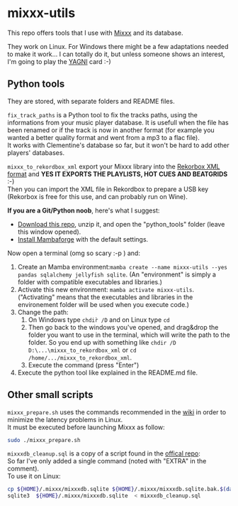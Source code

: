 # mixxx-utils

This repo offers tools that I use with [Mixxx](https://github.com/mixxxdj/mixxx) and its database.  

They work on Linux. For Windows there might be a few adaptations needed to make it work… I can totally do it, but unless someone shows an interest, I'm going to play the [YAGNI](https://en.wikipedia.org/wiki/You_aren%27t_gonna_need_it) card :-)

## Python tools

They are stored, with separate folders and README files.  

`fix_track_paths` is a Python tool to fix the tracks paths, using the informations from 
your music player database. It is usefull when the file has been renamed or if the track is 
now in another format (for example you wanted a better quality format and went from a mp3 to a flac file).  
It works with Clementine's database so far, but it won't be hard to add other players' databases.

`mixxx_to_rekordbox_xml` export your Mixxx library into the [Rekorbox XML format](https://cdn.rekordbox.com/files/20200410160904/xml_format_list.pdf) and **YES IT EXPORTS THE PLAYLISTS, HOT CUES AND BEATGRIDS** :-)  
Then you can import the XML file in Rekordbox to prepare a USB key (Rekorbox is free for this use, and can probably run on Wine).

**If you are a Git/Python noob**, here's what I suggest:
- [Download this repo](https://github.com/FrankwaP/mixxx-utils/archive/refs/heads/main.zip), unzip it, and open the "python_tools" folder (leave this window opened).
- [Install Mambaforge](https://mamba.readthedocs.io/en/latest/installation/mamba-installation.html) with the default settings.

Now open a terminal (omg so scary :-p ) and:
1. Create an Mamba environment:`mamba create --name mixxx-utils --yes pandas sqlalchemy jellyfish sqlite`. (An "environment" is simply a folder with compatible executables and libraries.)
2. Activate this new environment: `mamba activate mixxx-utils`. ("Activating" means that the executables and libraries in the environement folder will be used when you execute code.)
3. Change the path:  
   1. On Windows type `chdir̀ /D` and on Linux type `cd`
   2. Then go back to the windows you've opened, and drag&drop the folder you want to use in the terminal, which will write the path to the folder. So you end up with something like `chdir /D D:\...\mixxx_to_rekordbox_xml` or `cd /home/.../mixxx_to_rekordbox_xml`. 
   3. Execute the command (press "Enter")
4. Execute the python tool  like explained in the README.md file.


## Other small scripts  

`mixxx_prepare.sh` uses the commands recommended in the [wiki](https://github.com/mixxxdj/mixxx/wiki/Adjusting%20Audio%20Latency)
in order to minimize the latency problems in Linux.  
It must be executed before launching Mixxx as follow:  
```bash
sudo ./mixxx_prepare.sh
```

`mixxxdb_cleanup.sql` is a copy of a script found in the [offical repo](https://github.com/mixxxdj/mixxx/tree/main/tools):  
So far I've only added a single command (noted with "EXTRA" in the comment).  
To use it on Linux:  
```bash
cp ${HOME}/.mixxx/mixxxdb.sqlite ${HOME}/.mixxx/mixxxdb.sqlite.bak.$(date +%y%m%d%H%M)
sqlite3  ${HOME}/.mixxx/mixxxdb.sqlite  < mixxxdb_cleanup.sql
```
